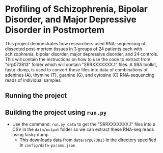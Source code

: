 # Profiling of Schizophrenia, Bipolar Disorder, and Major Depressive Disorder in Postmortem

This project demonstrates how researchers used RNA-sequencing of dissected post-mortem tissues in 3 groups of 24 patients each with schizophrenia, bipolar disorder, major depressive disorder, and 24 controls. This will contain the instructions on how to use the code to extract from "srp073813" folder which will contain "SRRXXXXXXX.1" files. A SRA toolkit, fastq-dump, is used to convert these files into data of combinations of adenines (A), thymine (T), guanine (G), and cytosine (C) RNA-sequencing reads of individual samples.

## Running the project

## Building the project using `run.py`
* Use the command: `run.py data` to get the "SRRXXXXXXX.1" files into a CSV in the `data/output` folder so we can extract these RNA-seq reads using fastq-dump
  * This downloads data from `data/srp073813` in the directory specified in `config/data-params.json`

